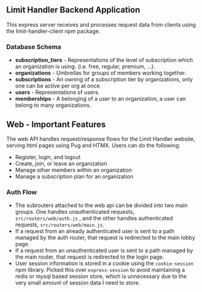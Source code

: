 

## Limit Handler Backend Application
This express server receives and processes request data from clients using the limit-handler-client npm package.


### Database Schema
* **subscription_tiers** - Representations of the level of subscription which an organization is using. (i.e. free, regular, premium, ...).
* **organizations** - Umbrellas for groups of members working together.
* **subscriptions** - An owning of a subscription tier by organizations, only one can be active per org at once.
* **users** - Representations of users.
* **memberships** - A belonging of a user to an organization, a user can belong to many organizations.



## Web - Important Features
The web API handles request/response flows for the Limit Handler website, serving html pages using Pug and HTMX. Users can do the following:
* Register, login, and logout
* Create, join, or leave an organization
* Manage other members within an organization
* Manage a subscription plan for an organization

### Auth Flow
* The subrouters attached to the web api can be divided into two main groups. One handles unauthenticated requests, `src/routers/web/auth.js` , and the other handles authenticated requests, `src/routers/web/main.js`.
* If a request from an already authenticated user is sent to a path managed by the auth router, that request is redirected to the main lobby page.
* If a request from an unauthenticated user is sent to a path managed by the main router, that request is redirected to the login page.
* User session information is stored in a cookie using the `cookie-session` npm library. Picked this over `express-session` to avoid maintaining a redis or mysql based session store, which is unnecessary due to the very small amount of session data I need to store.